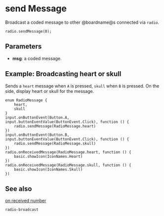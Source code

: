 # send Message

Broadcast a coded message to other @boardname@s connected via ``radio``.

```sig
radio.sendMessage(0);
```

## Parameters

* **msg**: a coded message.


## Example: Broadcasting heart or skull

Sends a ``heart`` message when ``A`` is pressed, ``skull`` when ``B`` is pressed. On the side, display heart or skull for the message.

```blocks
enum RadioMessage {
    heart,
    skull
}
input.onButtonEvent(Button.A, input.buttonEventValue(ButtonEvent.Click), function () {
    radio.sendMessage(RadioMessage.heart)
})
input.onButtonEvent(Button.B, input.buttonEventValue(ButtonEvent.Click), function () {
    radio.sendMessage(RadioMessage.skull)
})
radio.onReceivedMessage(RadioMessage.heart, function () {
    basic.showIcon(IconNames.Heart)
})
radio.onReceivedMessage(RadioMessage.skull, function () {
    basic.showIcon(IconNames.Skull)
})
```

## See also

[on received number](/reference/radio/on-received-number)

```package
radio-broadcast
```